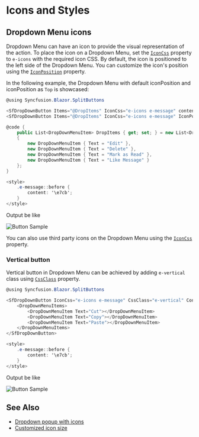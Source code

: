 # Icons and Styles

## Dropdown Menu icons

Dropdown Menu can have an icon to provide the visual representation of the action. To place the icon on a Dropdown Menu, set the [`IconCss`](https://help.syncfusion.com/cr/blazor/Syncfusion.Blazor.SplitButtons.SfDropDownButton.html#Syncfusion_Blazor_SplitButtons_SfDropDownButton_IconCss) property to `e-icons` with the required icon CSS. By default, the icon is positioned to the left side of the Dropdown Menu. You can customize the icon's position using the [`IconPosition`](https://help.syncfusion.com/cr/blazor/Syncfusion.Blazor.SplitButtons.SfDropDownButton.html#Syncfusion_Blazor_SplitButtons_SfDropDownButton_IconPosition) property.

In the following example, the Dropdown Menu with default iconPosition and iconPosition as `Top` is showcased:

```csharp
@using Syncfusion.Blazor.SplitButtons

<SfDropDownButton Items="@DropItems" IconCss="e-icons e-message" content="Message"></SfDropDownButton>
<SfDropDownButton Items="@DropItems" IconCss="e-icons e-message" IconPosition="SplitButtonIconPosition.Top" Content="Message"></SfDropDownButton>

@code {
    public List<DropDownMenuItem> DropItems { get; set; } = new List<DropDownMenuItem>
    {
        new DropDownMenuItem { Text = "Edit" },
        new DropDownMenuItem { Text = "Delete" },
        new DropDownMenuItem { Text = "Mark as Read" },
        new DropDownMenuItem { Text = "Like Message" }
    };
}

<style>
    .e-message::before {
        content: '\e7cb';
    }
</style>

```

Output be like

![Button Sample](./images/ddb-icon.png)

You can also use third party icons on the Dropdown Menu using the [`IconCss`](https://help.syncfusion.com/cr/blazor/Syncfusion.Blazor.SplitButtons.SfDropDownButton.html#Syncfusion_Blazor_SplitButtons_SfDropDownButton_IconCss) property.

### Vertical button

Vertical button in Dropdown Menu can be achieved by adding `e-vertical` class using [`CssClass`](https://help.syncfusion.com/cr/blazor/Syncfusion.Blazor.SplitButtons.SfDropDownButton.html#Syncfusion_Blazor_SplitButtons_SfDropDownButton_CssClass) property.

```csharp
@using Syncfusion.Blazor.SplitButtons

<SfDropDownButton IconCss="e-icons e-message" CssClass="e-vertical" Content="Message">
    <DropDownMenuItems>
        <DropDownMenuItem Text="Cut"></DropDownMenuItem>
        <DropDownMenuItem Text="Copy"></DropDownMenuItem>
        <DropDownMenuItem Text="Paste"></DropDownMenuItem>
    </DropDownMenuItems>
</SfDropDownButton>

<style>
    .e-message::before {
        content: '\e7cb';
    }
</style>

```

Output be like

![Button Sample](./images/ddb-vertical.png)

## See Also

* [Dropdown popup with icons](./popup-items#icons)
* [Customized icon size](./how-to/customize-icon-and-width)